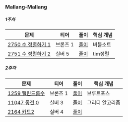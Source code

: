 ### Mallang-Mallang

##### 1주차
|문제|티어|풀이|핵심 개념|
|---|---|---|---|
|[2750 수 정렬하기 1](https://www.acmicpc.net/problem/2750)|브론즈 1|[풀이](https://github.com/Hod0ri/Algorithm_Semina/blob/main/3rd_Algorithm/MallangMallang/problem01.md)|버블소트|
|[2751 수 정렬하기 2](https://www.acmicpc.net/problem/2751)|실버 5|[풀이](https://github.com/Hod0ri/Algorithm_Semina/blob/main/3rd_Algorithm/MallangMallang/problem02.md)|tim정렬|

##### 2주차
|문제|티어|풀이|핵심 개념|
|---|---|---|---|
|[1259 팰린드롬수](https://www.acmicpc.net/problem/1259)|브론즈 1|[풀이](https://github.com/Hod0ri/Algorithm_Semina/blob/main/3rd_Algorithm/MallangMallang/problem1259.md)|브루트포스|
|[11047 동전 0](https://www.acmicpc.net/problem/11047)|실버 3|[풀이](https://github.com/Hod0ri/Algorithm_Semina/blob/main/3rd_Algorithm/MallangMallang/problem11047.md)|그리디 알고리즘|
|[2164 카드2](https://www.acmicpc.net/problem/2164)|실버 4|[풀이](https://github.com/Hod0ri/Algorithm_Semina/blob/main/3rd_Algorithm/MallangMallang/problem2164.md)||
